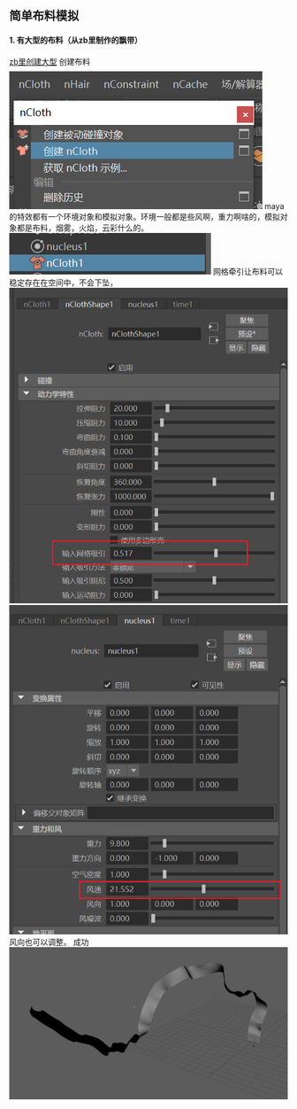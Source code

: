 ## 简单布料模拟
#### 1. 有大型的布料（从zb里制作的飘带）
[zb里创建大型](../zbnote/ZSphere工作流.md)
创建布料
![Alt text](./res/Snipaste_2023-08-10_15-26-29.png)
maya的特效都有一个环境对象和模拟对象。环境一般都是些风啊，重力啊啥的，模拟对象都是布料，烟雾，火焰，云彩什么的。
![Alt text](./res/Snipaste_2023-08-10_15-28-49.png)
网格牵引让布料可以稳定存在在空间中，不会下坠，
![Alt text](./res/Snipaste_2023-08-10_15-24-31.png)
![Alt text](./res/Snipaste_2023-08-10_15-28-43.png)
风向也可以调整。
成功
![Alt text](./res/Snipaste_2023-08-10_15-30-02.png)